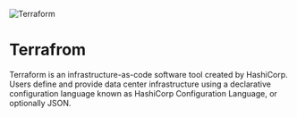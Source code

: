 ![Terraform](https://github.com/user-attachments/assets/37995097-6dca-490c-a923-d21ef33c24c7)

# Terrafrom

Terraform is an infrastructure-as-code software tool created by HashiCorp. Users define and provide data center infrastructure using a declarative configuration language known as HashiCorp Configuration Language, or optionally JSON.
